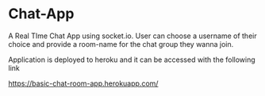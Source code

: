 # Chat-App
A Real TIme Chat App using socket.io. User can choose a username of their choice and provide a room-name for the chat group they wanna join.

Application is deployed to heroku and it can be accessed with the following link

https://basic-chat-room-app.herokuapp.com/
